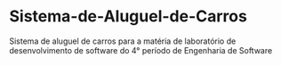 # Sistema-de-Aluguel-de-Carros
Sistema de aluguel de carros para a matéria de laboratório de desenvolvimento de software do 4° período de Engenharia de Software
